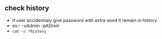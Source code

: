 ## check history 
* if user accidentialy give password with extra word it remain in history
* ex:-    -uAdmin -pADmin
* `cat ~/.*history` 